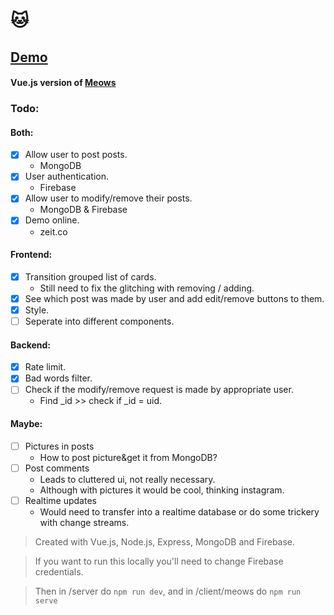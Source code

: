 # :cat:

## [Demo](https://meowvue.now.sh/)

#### Vue.js version of [Meows](https://github.com/breeku/Meows)

### Todo:
#### Both:
- [x] Allow user to post posts.
  - MongoDB
- [x] User authentication.
  - Firebase
- [x] Allow user to modify/remove their posts.
  - MongoDB & Firebase
- [x] Demo online.
  - zeit.co
#### Frontend:
- [x] Transition grouped list of cards.
  - Still need to fix the glitching with removing / adding.
- [x] See which post was made by user and add edit/remove buttons to them.
- [x] Style.
- [ ] Seperate into different components.
#### Backend:
- [x] Rate limit.
- [x] Bad words filter.
- [ ] Check if the modify/remove request is made by appropriate user.
  - Find _id >> check if _id = uid.
#### Maybe:
- [ ] Pictures in posts
  - How to post picture&get it from MongoDB?
- [ ] Post comments
  - Leads to cluttered ui, not really necessary.
  - Although with pictures it would be cool, thinking instagram.
- [ ] Realtime updates
  - Would need to transfer into a realtime database or do some trickery with change streams.

> Created with Vue.js, Node.js, Express, MongoDB and Firebase.

> If you want to run this locally you'll need to change Firebase credentials.

> Then in /server do ``` npm run dev ```, and in /client/meows do ``` npm run serve ```